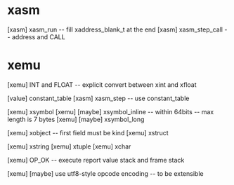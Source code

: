 # xasm

[xasm] xasm_run -- fill xaddress_blank_t at the end
[xasm] xasm_step_call -- address and CALL

# xemu

[xemu] INT and FLOAT -- explicit convert between xint and xfloat

[value] constant_table
[xasm] xasm_step -- use constant_table

[xemu] xsymbol
[xemu] [maybe] xsymbol_inline -- within 64bits -- max length is 7 bytes
[xemu] [maybe] xsymbol_long

[xemu] xobject -- first field must be kind
[xemu] xstruct

[xemu] xstring
[xemu] xtuple
[xemu] xchar

[xemu] OP_OK -- execute report value stack and frame stack

[xemu] [maybe] use utf8-style opcode encoding -- to be extensible
